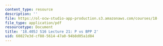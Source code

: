 ```yaml
---
content_type: resource
description: ''
file: https://ol-ocw-studio-app-production.s3.amazonaws.com/courses/18-405j-advanced-complexity-theory-spring-2016/60827e3dcf88561447a094b8d05a1d84_MIT18_405JS16_P_vs_BPP2.pdf
file_type: application/pdf
resourcetype: Document
title: '18.405J S16 Lecture 21: P vs BPP 2'
uid: 60827e3d-cf88-5614-47a0-94b8d05a1d84
---
```

